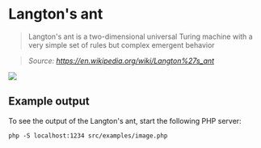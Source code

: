 # Langton's ant

> Langton's ant is a two-dimensional universal Turing machine with a very simple set of rules but complex emergent behavior

> *Source: https://en.wikipedia.org/wiki/Langton%27s_ant*

![](https://images.weserv.nl?url=i.imgur.com/DZIYWEE.png&w=350)

## Example output

To see the output of the Langton's ant, start the following PHP server:

`php -S localhost:1234 src/examples/image.php`
